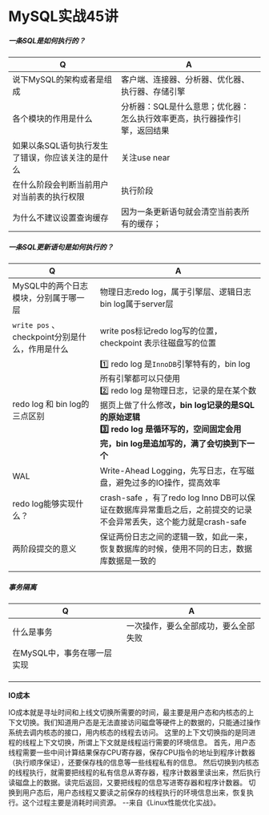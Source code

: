 # MySQL实战45讲

##### 一条SQL是如何执行的？

| Q                                                 | A                                                            |
| ------------------------------------------------- | ------------------------------------------------------------ |
| 说下MySQL的架构或者是组成                         | 客户端、连接器、分析器、优化器、执行器、存储引擎             |
| 各个模块的作用是什么                              | 分析器：SQL是什么意思；优化器：怎么执行效率更高，执行器操作引擎，返回结果 |
| 如果以条SQL语句执行发生了错误，你应该关注的是什么 | 关注use near                                                 |
| 在什么阶段会判断当前用户对当前表的执行权限        | 执行阶段                                                     |
| 为什么不建议设置查询缓存                          | 因为一条更新语句就会清空当前表所有的缓存；                   |

##### 一条SQL更新语句是如何执行的？

| Q                                              | A                                                            |
| ---------------------------------------------- | ------------------------------------------------------------ |
| MySQL中的两个日志模块，分别属于哪一层          | 物理日志redo log，属于引擎层、逻辑日志bin log属于server层    |
| `write pos` 、checkpoint分别是什么，作用是什么 | write pos标记redo log写的位置，checkpoint 表示往磁盘写的位置 |
| redo log 和 bin log的三点区别                  | :one: redo log 是`InnoDB`引擎特有的，bin log所有引擎都可以只使用<br>:two: redo log 是物理日志，记录的是在某个数据页上做了什么修改<b>，bin log记录的是SQL的原始逻辑<br>:three: redo log 是循环写的，空间固定会用完，bin log是追加写的，满了会切换到下一个 |
| WAL                                            | Write-Ahead Logging，先写日志，在写磁盘，避免过多的IO操作，提高效率 |
| redo log能够实现什么？                         | crash-safe ，有了redo log Inno DB可以保证在数据库异常重启之后，之前提交的记录不会异常丢失，这个能力就是crash-safe |
| 两阶段提交的意义                               | 保证两份日志之间的逻辑一致，如此一来，恢复数据库的时候，使用不同的日志，数据库数据是一致的 |
|                                                |                                                              |

##### 事务隔离

| Q                           | A                                    |
| --------------------------- | ------------------------------------ |
| 什么是事务                  | 一次操作，要么全部成功，要么全部失败 |
| 在MySQL中，事务在哪一层实现 |                                      |
|                             |                                      |
|                             |                                      |
|                             |                                      |

**IO成本**

IO成本就是寻址时间和上线文切换所需要的时间，最主要是用户态和内核态的上下文切换。我们知道用户态是无法直接访问磁盘等硬件上的数据的，只能通过操作系统去调内核态的接口，用内核态的线程去访问。 这里的上下文切换指的是同进程的线程上下文切换，所谓上下文就是线程运行需要的环境信息。 首先，用户态线程需要一些中间计算结果保存CPU寄存器，保存CPU指令的地址到程序计数器（执行顺序保证），还要保存栈的信息等一些线程私有的信息。 然后切换到内核态的线程执行，就需要把线程的私有信息从寄存器，程序计数器里读出来，然后执行读磁盘上的数据。读完后返回，又要把线程的信息写进寄存器和程序计数器。 切换到用户态后，用户态线程又要读之前保存的线程执行的环境信息出来，恢复执行。这个过程主要是消耗时间资源。 --来自《Linux性能优化实战》。